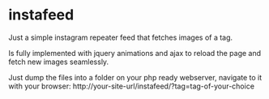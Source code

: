 instafeed
=========

Just a simple instagram repeater feed that fetches images of a tag.

Is fully implemented with jquery animations and ajax to reload the page and fetch new images seamlessly.

Just dump the files into a folder on your php ready webserver, navigate to it with your browser:
http://your-site-url/instafeed/?tag=tag-of-your-choice
